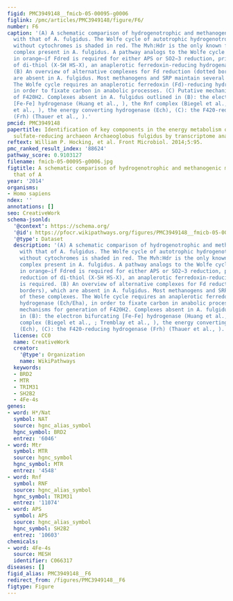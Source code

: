 ```yaml
---
figid: PMC3949148__fmicb-05-00095-g0006
figlink: /pmc/articles/PMC3949148/figure/F6/
number: F6
caption: '(A) A schematic comparison of hydrogenotrophic and methanogenic metabolism
  with that of A. fulgidus. The Wolfe cycle of autotrophic hydrogenotrophic methanogens
  without cytochromes is shaded in red. The Mvh:Hdr is the only known ferredoxin-reducing
  complex present in A. fulgidus. A pathway analogs to the Wolfe cycle is indicated
  in orange—if Fdred is required for either APS or SO2−3 reduction, prior to the reduction
  of di-thiol (X-SH HS-X), an anaplerotic ferredoxin-reducing hydrogenase is required.
  (B) An overview of alternative complexes for Fd reduction (dotted borders), which
  are absent in A. fulgidus. Most methanogens and SRP maintain several of these complexes.
  The Wolfe cycle requires an anaplerotic ferredoxin (Fd)-reducing hydrogenase (Ech/Eha),
  in order to fixate carbon in anabolic processes. (C) Putative mechanisms for generation
  of F420H2. Complexes absent in A. fulgidus outlined in (B): the electron bifurcating
  [Fe-Fe] hydrogenase (Huang et al., ), the Rnf complex (Biegel et al., ; Tremblay
  et al., ), the energy converting hydrogenase (Ech), (C): the F420-reducing hydrogenase
  (Frh) (Thauer et al., ).'
pmcid: PMC3949148
papertitle: Identification of key components in the energy metabolism of the hyperthermophilic
  sulfate-reducing archaeon Archaeoglobus fulgidus by transcriptome analyses.
reftext: William P. Hocking, et al. Front Microbiol. 2014;5:95.
pmc_ranked_result_index: '88624'
pathway_score: 0.9103127
filename: fmicb-05-00095-g0006.jpg
figtitle: A schematic comparison of hydrogenotrophic and methanogenic metabolism with
  that of A
year: '2014'
organisms:
- Homo sapiens
ndex: ''
annotations: []
seo: CreativeWork
schema-jsonld:
  '@context': https://schema.org/
  '@id': https://pfocr.wikipathways.org/figures/PMC3949148__fmicb-05-00095-g0006.html
  '@type': Dataset
  description: '(A) A schematic comparison of hydrogenotrophic and methanogenic metabolism
    with that of A. fulgidus. The Wolfe cycle of autotrophic hydrogenotrophic methanogens
    without cytochromes is shaded in red. The Mvh:Hdr is the only known ferredoxin-reducing
    complex present in A. fulgidus. A pathway analogs to the Wolfe cycle is indicated
    in orange—if Fdred is required for either APS or SO2−3 reduction, prior to the
    reduction of di-thiol (X-SH HS-X), an anaplerotic ferredoxin-reducing hydrogenase
    is required. (B) An overview of alternative complexes for Fd reduction (dotted
    borders), which are absent in A. fulgidus. Most methanogens and SRP maintain several
    of these complexes. The Wolfe cycle requires an anaplerotic ferredoxin (Fd)-reducing
    hydrogenase (Ech/Eha), in order to fixate carbon in anabolic processes. (C) Putative
    mechanisms for generation of F420H2. Complexes absent in A. fulgidus outlined
    in (B): the electron bifurcating [Fe-Fe] hydrogenase (Huang et al., ), the Rnf
    complex (Biegel et al., ; Tremblay et al., ), the energy converting hydrogenase
    (Ech), (C): the F420-reducing hydrogenase (Frh) (Thauer et al., ).'
  license: CC0
  name: CreativeWork
  creator:
    '@type': Organization
    name: WikiPathways
  keywords:
  - BRD2
  - MTR
  - TRIM31
  - SH2B2
  - 4Fe-4s
genes:
- word: H*/Nat
  symbol: NAT
  source: hgnc_alias_symbol
  hgnc_symbol: BRD2
  entrez: '6046'
- word: Mtr
  symbol: MTR
  source: hgnc_symbol
  hgnc_symbol: MTR
  entrez: '4548'
- word: Rnf
  symbol: RNF
  source: hgnc_alias_symbol
  hgnc_symbol: TRIM31
  entrez: '11074'
- word: APS
  symbol: APS
  source: hgnc_alias_symbol
  hgnc_symbol: SH2B2
  entrez: '10603'
chemicals:
- word: 4Fe-4s
  source: MESH
  identifier: C066317
diseases: []
figid_alias: PMC3949148__F6
redirect_from: /figures/PMC3949148__F6
figtype: Figure
---
```

